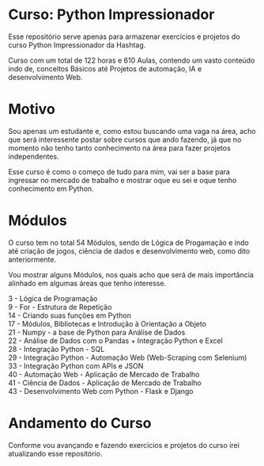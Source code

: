 # Curso: Python Impressionador
Esse repositório serve apenas para armazenar exercícios e projetos do curso Python Impressionador da Hashtag. 

Curso com um total de 122 horas e 610 Aulas, contendo um vasto conteúdo indo de, conceitos Básicos até Projetos de automação, IA e desenvolvimento Web.
# Motivo
Sou apenas um estudante e, como estou buscando uma vaga na área, acho que será interessente postar sobre cursos que ando fazendo, já que no momento não tenho tanto conhecimento na área para fazer projetos independentes.

Esse curso é como o começo de tudo para mim, vai ser a base para ingressar no mercado de trabalho e mostrar oque eu sei e oque tenho conhecimento em Python. 
# Módulos
O curso tem no total 54 Módulos, sendo de Lógica de Progamação e indo até criação de jogos, ciência de dados e desenvolvimento web, como dito anteriormente.

Vou mostrar alguns Módulos, nos quais acho que será de mais importância alinhado em algumas áreas que tenho interesse.

3 - Lógica de Programação                                                                                                                              
9 - For - Estrutura de Repetição                                                                                                                          
14 - Criando suas funções em Python                                                                                                                          
17 - Módulos, Bibliotecas e Introdução à Orientação a Objeto                                                                                                                          
21 - Numpy - a base de Python para Análise de Dados                                                                                                                          
22 - Análise de Dados com o Pandas + Integração Python e Excel                                                                                                                          
28 - Integração Python - SQL                                                                                                                          
29 - Integração Python - Automação Web (Web-Scraping com Selenium)                                                                                                                          
33 - Integração Python com APIs e JSON                                                                                                                          
40 - Automação Web - Aplicação de Mercado de Trabalho                                                                                                                          
41 - Ciência de Dados - Aplicação de Mercado de Trabalho                                                                                                                          
43 - Desenvolvimento Web com Python - Flask e Django 
# Andamento do Curso
Conforme vou avançando e fazendo exercícios e projetos do curso irei atualizando esse repositório.
